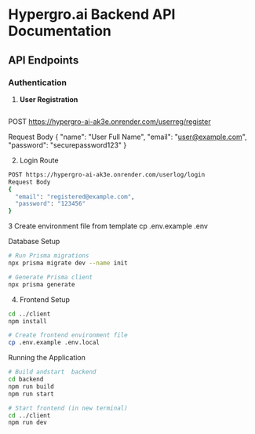 # Hypergro.ai Backend API Documentation

## API Endpoints

### Authentication





1. **User Registration**
   ```bash
POST https://hypergro-ai-ak3e.onrender.com/userreg/register

  Request Body 
  {
  "name": "User Full Name",
  "email": "user@example.com",
  "password": "securepassword123"
}

2. Login Route
```bash
POST https://hypergro-ai-ak3e.onrender.com/userlog/login
Request Body
{
  "email": "registered@example.com",
  "password": "123456"
}
```
3 Create environment file from template
cp .env.example .env

  Database Setup
```bash
# Run Prisma migrations
npx prisma migrate dev --name init

# Generate Prisma client
npx prisma generate
```

4. Frontend Setup
```bash
cd ../client
npm install

# Create frontend environment file
cp .env.example .env.local
```

Running the Application
```bash
# Build andstart  backend
cd backend
npm run build
npm run start

# Start frontend (in new terminal)
cd ../client
npm run dev


